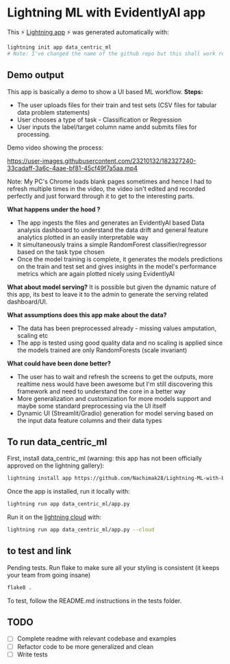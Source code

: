 # Lightning ML with EvidentlyAI app


This ⚡ [Lightning app](lightning.ai) ⚡ was generated automatically with:

```bash
lightning init app data_centric_ml
# Note: I've changed the name of the github repo but this shall work regardless
```

## Demo output

This app is basically a demo to show a UI based ML workflow. 
**Steps:**
* The user uploads files for their train and test sets (CSV files for tabular data problem statements)
* User chooses a type of task - Classification or Regression
* User inputs the label/target column name andd submits files for processing.

Demo video showing the process:



https://user-images.githubusercontent.com/23210132/182327240-33cadaff-3a6c-4aae-bf81-45cf49f7a5aa.mp4

Note: My PC's Chrome loads blank pages sometimes and hence I had to refresh multiple times in the video, the video isn't edited and recorded perfectly and just forward through it to get to the interesting parts. 

**What happens under the hood ?**
* The app ingests the files and generates an EvidentlyAI based Data analysis dashboard to understand the data drift and general feature analytics plotted in an easily interpretable way
* It simultaneously trains a simple RandomForest classifier/regressor based on the task type chosen
* Once the model training is complete, it generates the models predictions on the train and test set and gives insights in the model's performance metrics which are again plotted nicely using EvidentlyAI

**What about model serving?**
It is possible but given the dynamic nature of this app, its best to leave it to the admin to generate the serving related dashboard/UI. 

**What assumptions does this app make about the data?**
* The data has been preprocessed already - missing values amputation, scaling etc
* The app is tested using good quality data and no scaling is applied since the models trained are only RandomForests (scale invariant)

**What could have been done better?**
* The user has to wait and refresh the screens to get the outputs, more realtime ness would have been awesome but I'm still discovering this framework and need to understand the core in a better way
* More generalization and customization for more models support and maybe some standard preprocessing via the UI itself
* Dynamic UI (Streamlit/Gradio) generation for model serving based on the input data feature columns and their data types


## To run data_centric_ml

First, install data_centric_ml (warning: this app has not been officially approved on the lightning gallery):

```bash
lightning install app https://github.com/Nachimak28/Lightning-ML-with-EvidentlyAI
```

Once the app is installed, run it locally with:

```bash
lightning run app data_centric_ml/app.py
```

Run it on the [lightning cloud](lightning.ai) with:

```bash
lightning run app data_centric_ml/app.py --cloud
```

## to test and link

Pending tests. 
Run flake to make sure all your styling is consistent (it keeps your team from going insane)

```bash
flake8 .
```

To test, follow the README.md instructions in the tests folder.


## TODO

- [ ] Complete readme with relevant codebase and examples
- [ ] Refactor code to be more generalized and clean
- [ ] Write tests
